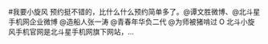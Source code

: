 #我要小旋风 预约挺不错的，比什么什么预约简单多了。@谭文胜微博、@北斗星手机网企业微博  @造船人张一涛 @青春年华负二代 @为师被猪啃过  O 北斗小旋风手机官网是北斗星手机网旗下网站，... ​​​​